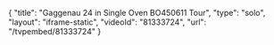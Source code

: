 {
    "title": "Gaggenau 24 in Single Oven BO450611 Tour",
    "type": "solo",
    "layout": "iframe-static",
    "videoId": "81333724",
    "url": "\/tvpembed\/81333724"
}